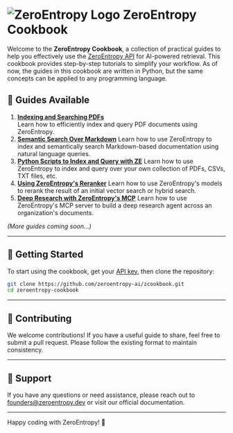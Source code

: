 # ![ZeroEntropy Logo](images/zeroentropy_logo.png) ZeroEntropy Cookbook

Welcome to the **ZeroEntropy Cookbook**, a collection of practical guides to help you effectively use the [ZeroEntropy API](https://dashboard.zeroentropy.dev) for AI-powered retrieval. This cookbook provides step-by-step tutorials to simplify your workflow.
As of now, the guides in this cookbook are written in Python, but the same concepts can be applied to any programming language.

## 📘 Guides Available

1. **[Indexing and Searching PDFs](guides/search_over_many_pdfs.ipynb)**  
   Learn how to efficiently index and query PDF documents using ZeroEntropy.
2. **[Semantic Search Over Markdown](guides/semantic_search_over_markdown/semantic_search_over_markdown.ipynb)**
   Learn how to use ZeroEntropy to index and semantically search Markdown-based documentation using natural language queries.
3. **[Python Scripts to Index and Query with ZE](guides/index_and_query_quickstart)**
   Learn how to use ZeroEntropy to index and query over your own collection of PDFs, CSVs, TXT files, etc.
4. **[Using ZeroEntropy's Reranker](guides/reranker_quickstart)**
   Learn how to use ZeroEntropy's models to rerank the result of an initial vector search or hybrid search. 
5. **[Deep Research with ZeroEntropy's MCP](guides/openai_deepresearch)**
   Learn how to use ZeroEntropy's MCP server to build a deep research agent across an organization's documents. 

*(More guides coming soon...)*

---

## 🚀 Getting Started

To start using the cookbook, get your [API key](https://dashboard.zeroentropy.dev), then clone the repository:

```bash
git clone https://github.com/zeroentropy-ai/zcookbook.git
cd zeroentropy-cookbook
```

---

## 🤝 Contributing

We welcome contributions! If you have a useful guide to share, feel free to submit a pull request. Please follow the existing format to maintain consistency.

---

## 📧 Support

If you have any questions or need assistance, please reach out to founders@zeroentropy.dev or visit our official documentation.

---
Happy coding with ZeroEntropy! 🚀
